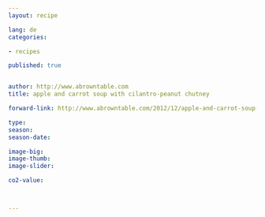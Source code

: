 ```yaml
---
layout: recipe

lang: de
categories:

- recipes

published: true


author: http://www.abrowntable.com
title: apple and carrot soup with cilantro-peanut chutney

forward-link: http://www.abrowntable.com/2012/12/apple-and-carrot-soup-with-cilantro.html

type: 
season: 
season-date:  

image-big: 
image-thumb: 
image-slider: 

co2-value: 



---
```

